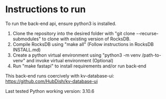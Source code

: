 # Instructions to run
 
To run the back-end api, ensure python3 is installed.
1. Clone the repository into the desired folder with "git clone --recurse-submodules" to clone with existing version of RocksDB.
2. Compile RocksDB using "make all" (Follow instructions in RocksDB INSTALL.md)
3. Create a python virtual environment using "python3 -m venv /path-to-venv" and invoke virtual environment (Optional)
4. Run "make fastapi" to install requirements and/or run back-end

This back-end runs coercively with kv-database-ui: https://github.com/HubDish/kv-database-ui

Last tested Python working version: 3.10.6
